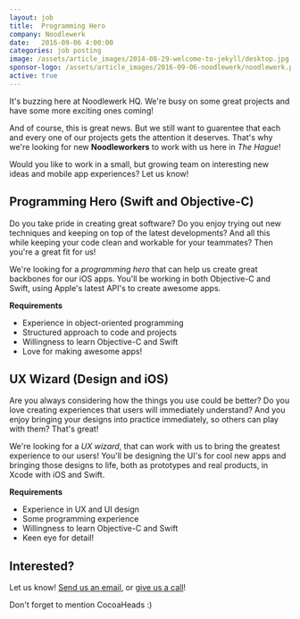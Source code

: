 ```yaml
---
layout: job
title:  Programming Hero
company: Noodlewerk
date:   2016-09-06 4:00:00
categories: job posting
image: /assets/article_images/2014-08-29-welcome-to-jekyll/desktop.jpg
sponsor-logo: /assets/article_images/2016-09-06-noodlewerk/noodlewerk.png
active: true
---
```


It's buzzing here at Noodlewerk HQ. We're busy on some great projects and have some more exciting ones coming!

And of course, this is great news. But we still want to guarentee that each and every one of our projects gets the attention it deserves. That's why we're looking for new **Noodleworkers** to work with us here in *The Hague*!

Would you like to work in a small, but growing team on interesting new ideas and mobile app experiences? Let us know!

## Programming Hero (Swift and Objective-C)

Do you take pride in creating great software? Do you enjoy trying out new techniques and keeping on top of the latest developments? And all this while keeping your code clean and workable for your teammates? Then you're a great fit for us!

We're looking for a *programming hero* that can help us create great backbones for our iOS apps. You'll be working in both Objective-C and Swift, using Apple's latest API's to create awesome apps.

**Requirements**

* Experience in object-oriented programming
* Structured approach to code and projects
* Willingness to learn Objective-C and Swift
* Love for making awesome apps!

## UX Wizard (Design and iOS)

Are you always considering how the things you use could be better? Do you love creating experiences that users will immediately understand? And you enjoy bringing your designs into practice immediately, so others can play with them? That's great!

We're looking for a *UX wizard*, that can work with us to bring the greatest experience to our users! You'll be designing the UI's for cool new apps and bringing those designs to life, both as prototypes and real products, in Xcode with iOS and Swift.

**Requirements**

* Experience in UX and UI design
* Some programming experience
* Willingness to learn Objective-C and Swift
* Keen eye for detail!

## Interested?

Let us know! [Send us an email](mailto:jobs@noodlewerk.com), or [give us a call](tel:0703697057)!

Don't forget to mention CocoaHeads :)
